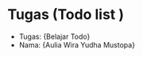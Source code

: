 # Tugas (Todo list )
<ul>
  <li>Tugas: {Belajar Todo}</li>
  <li>Nama: {Aulia Wira Yudha Mustopa}</li>
</ul>
